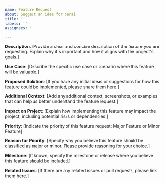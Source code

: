 ```yaml
---
name: Feature Request
about: Suggest an idea for Sersi
title: ''
labels: ''
assignees: ''

---
```


**Description**:
[Provide a clear and concise description of the feature you are requesting. Explain why it's important and how it aligns with the project's goals.]

**Use Case**:
[Describe the specific use case or scenario where this feature will be valuable.]

**Proposed Solution**:
[If you have any initial ideas or suggestions for how this feature could be implemented, please share them here.]

**Additional Context**:
[Add any additional context, screenshots, or examples that can help us better understand the feature request.]

**Impact on Project**:
[Explain how implementing this feature may impact the project, including potential risks or dependencies.]

**Priority**:
[Indicate the priority of this feature request: Major Feature or Minor Feature]

**Reason for Priority**:
[Specify why you believe this feature should be classified as major or minor. Please provide reasoning for your choice.]

**Milestone**:
[If known, specify the milestone or release where you believe this feature should be included.]

**Related Issues**:
[If there are any related issues or pull requests, please link them here.]
